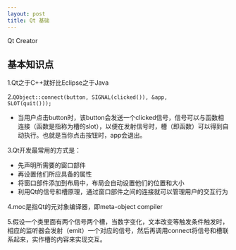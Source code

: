 ```yaml
---
layout: post
title: Qt 基础
---
```


Qt Creator

## 基本知识点

1.Qt之于C++就好比Eclipse之于Java

2.<code>QObject::connect(button, SIGNAL(clicked()), &app, SLOT(quit()));</code>
 - 当用户点击button时，该button会发送一个clicked信号，信号可以与函数相连接（函数是指称为槽的slot），以便在发射信号时，槽（即函数）可以得到自动执行。也就是当你点击按钮时，app会退出。

3.Qt开发最常用的方式是：
 - 先声明所需要的窗口部件
 - 再设置他们所应具备的属性
 - 将窗口部件添加到布局中，布局会自动设置他们的位置和大小
 - 利用Qt的信号和槽原理，通过窗口部件之间的连接就可以管理用户的交互行为

4.moc是指Qt的元对象编译器，即meta-object compiler

5.假设一个类里面有两个信号两个槽，当数字变化，文本改变等触发条件触发时，相应的监听器会发射（emit）一个对应的信号，然后再调用connect将信号和槽联系起来，实作槽的内容来实现交互。

